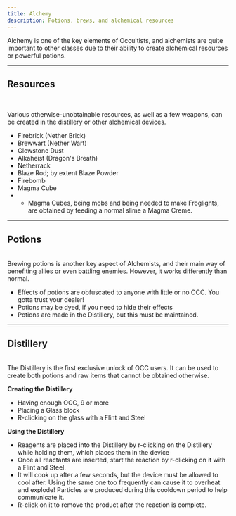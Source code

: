 ```yaml
---
title: Alchemy
description: Potions, brews, and alchemical resources
---
```

Alchemy is one of the key elements of Occultists, and alchemists are quite important to other classes due to their ability to create alchemical resources or powerful potions.

---
Resources
---------
<br>

Various otherwise-unobtainable resources, as well as a few weapons, can be created in the distillery or other alchemical devices.

- Firebrick (Nether Brick)
- Brewwart (Nether Wart)
- Glowstone Dust
- Alkaheist (Dragon's Breath)
- Netherrack
- Blaze Rod; by extent Blaze Powder
- Firebomb
- Magma Cube
- -  Magma Cubes, being mobs and being needed to make Froglights, are obtained by feeding a normal slime a Magma Creme.

---
Potions
---------
<br>
Brewing potions is another key aspect of Alchemists, and their main way of benefiting allies or even battling enemies. However, it works differently than normal.

- Effects of potions are obfuscated to anyone with little or no OCC. You gotta trust your dealer!
- Potions may be dyed, if you need to hide their effects
- Potions are made in the Distillery, but this must be maintained.

---
Distillery
---------
<br>
The Distillery is the first exclusive unlock of OCC users. It can be used to create both potions and raw items that cannot be obtained otherwise.

**Creating the Distillery**
- Having enough OCC, 9 or more
- Placing a Glass block
- R-clicking on the glass with a Flint and Steel

**Using the Distillery**
- Reagents are placed into the Distillery by r-clicking on the Distillery while holding them, which places them in the device
- Once all reactants are inserted, start the reaction by r-clicking on it with a Flint and Steel.
- It will cook up after a few seconds, but the device must be allowed to cool after. Using the same one too frequently can cause it to overheat and explode! Particles are produced during this cooldown period to help communicate it.
- R-click on it to remove the product after the reaction is complete.